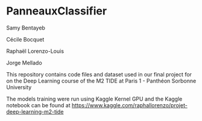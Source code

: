 # PanneauxClassifier

Samy Bentayeb

Cécile Bocquet

Raphaël Lorenzo-Louis

Jorge Mellado

This repository contains code files and dataset used in our final project for on the Deep Learning course of the M2 TIDE at Paris 1 - Panthéon Sorbonne University

The models training were run using Kaggle Kernel GPU and the Kaggle notebook can be found at https://www.kaggle.com/raphallorenzo/projet-deep-learning-m2-tide
